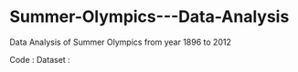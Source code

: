 # Summer-Olympics---Data-Analysis
Data Analysis of Summer Olympics from year 1896 to 2012

Code : 
Dataset :
